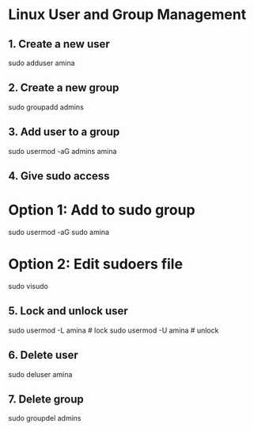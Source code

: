 # Linux User and Group Management

## 1. Create a new user
sudo adduser amina

## 2. Create a new group
sudo groupadd admins

## 3. Add user to a group
sudo usermod -aG admins amina

## 4. Give sudo access
# Option 1: Add to sudo group
sudo usermod -aG sudo amina

# Option 2: Edit sudoers file
sudo visudo

## 5. Lock and unlock user
sudo usermod -L amina   # lock
sudo usermod -U amina   # unlock

## 6. Delete user
sudo deluser amina

## 7. Delete group
sudo groupdel admins

